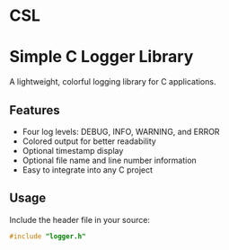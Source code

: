 # CSL

# Simple C Logger Library

A lightweight, colorful logging library for C applications.

## Features

- Four log levels: DEBUG, INFO, WARNING, and ERROR
- Colored output for better readability
- Optional timestamp display
- Optional file name and line number information
- Easy to integrate into any C project

## Usage

Include the header file in your source:

```c
#include "logger.h"
